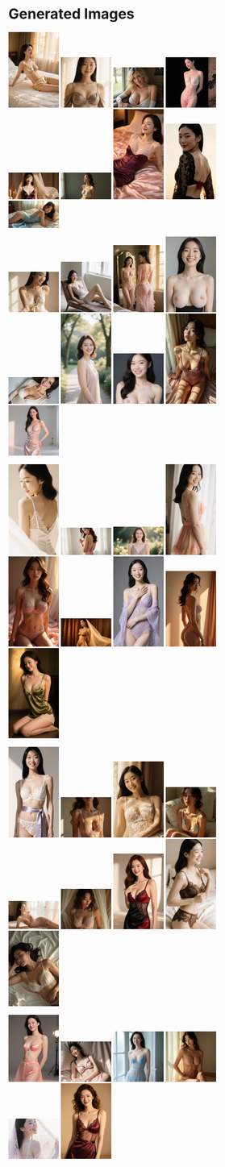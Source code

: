 # Generated Images



<img src="2025_09_19_01.webp" width="100"/> <img src="2025_09_19_02.webp" width="100"/> <img src="2025_09_19_03.webp" width="100"/> <img src="2025_09_19_04.webp" width="100"/> <img src="2025_09_19_05.webp" width="100"/> <img src="2025_09_19_06.webp" width="100"/> <img src="2025_09_19_07.webp" width="100"/> <img src="2025_09_19_08.webp" width="100"/> <img src="2025_09_19_09.webp" width="100"/>

<img src="2025_09_19_10.webp" width="100"/> <img src="2025_09_19_11.webp" width="100"/> <img src="2025_09_19_12.webp" width="100"/> <img src="2025_09_19_13.webp" width="100"/> <img src="2025_09_19_14.webp" width="100"/> <img src="2025_09_19_15.webp" width="100"/> <img src="2025_09_19_16.webp" width="100"/> <img src="2025_09_19_17.webp" width="100"/> <img src="2025_09_19_18.webp" width="100"/>

<img src="2025_09_19_19.webp" width="100"/> <img src="2025_09_19_20.webp" width="100"/> <img src="2025_09_19_21.webp" width="100"/> <img src="2025_09_19_22.webp" width="100"/> <img src="2025_09_19_23.webp" width="100"/> <img src="2025_09_19_24.webp" width="100"/> <img src="2025_09_19_25.webp" width="100"/> <img src="2025_09_19_26.webp" width="100"/> <img src="2025_09_19_27.webp" width="100"/>

<img src="2025_09_19_28.webp" width="100"/> <img src="2025_09_19_29.webp" width="100"/> <img src="2025_09_19_30.webp" width="100"/> <img src="2025_09_19_31.webp" width="100"/> <img src="2025_09_19_32.webp" width="100"/> <img src="2025_09_19_33.webp" width="100"/> <img src="2025_09_19_34.webp" width="100"/> <img src="2025_09_19_35.webp" width="100"/> <img src="2025_09_19_36.webp" width="100"/>

<img src="2025_09_19_37.webp" width="100"/> <img src="2025_09_19_38.webp" width="100"/> <img src="2025_09_19_39.webp" width="100"/> <img src="2025_09_19_40.webp" width="100"/> <img src="2025_09_19_41.webp" width="100"/> <img src="2025_09_19_42.webp" width="100"/>